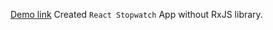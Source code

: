 [Demo link](https://oleksandrorel.github.io/react-stopwatch/)
Created `React Stopwatch` App without RxJS library.